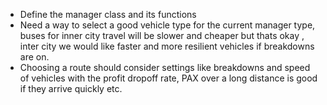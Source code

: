 - Define the manager class and its functions
- Need a way to select a good vehicle type for the current manager type, buses for inner city travel will be slower and cheaper but thats okay
, inter city we would like faster and more resilient vehicles if breakdowns are on.
- Choosing a route should consider settings like breakdowns and speed of vehicles with the profit dropoff rate, PAX over a long distance is good if they arrive quickly etc.
